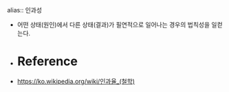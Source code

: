 alias:: 인과성

- 어떤 상태(원인)에서 다른 상태(결과)가 필연적으로 일어나는 경우의 법칙성을 일컫는다.
- # Reference
- https://ko.wikipedia.org/wiki/인과율_(철학)